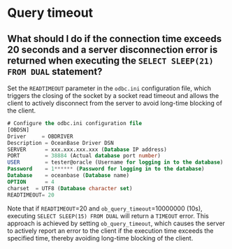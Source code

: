 # Query timeout

## What should I do if the connection time exceeds 20 seconds and a server disconnection error is returned when executing the `SELECT SLEEP(21) FROM DUAL` statement? 

Set the `READTIMEOUT` parameter in the `odbc.ini` configuration file, which triggers the closing of the socket by a socket read timeout and allows the client to actively disconnect from the server to avoid long-time blocking of the client. 

```sql
# Configure the odbc.ini configuration file
[OBDSN]
Driver     = OBDRIVER
Description = OceanBase Driver DSN
SERVER      = xxx.xxx.xxx.xxx (Database IP address)
PORT        = 38884 (Actual database port number)
USER        = tester@oracle (Username for logging in to the database)
Password    = 1****** (Password for logging in to the database)
Database    = oceanbase (Database name)
OPTION      = 4
charset  = UTF8 (Database character set)
READTIMEOUT= 20
```

Note that if `READTIMEOUT`=20 and `ob_query_timeout`=10000000 (10s), executing `SELECT SLEEP(15) FROM DUAL` will return a `TIMEOUT` error. This approach is achieved by setting `ob_query_timeout`, which causes the server to actively report an error to the client if the execution time exceeds the specified time, thereby avoiding long-time blocking of the client. 
